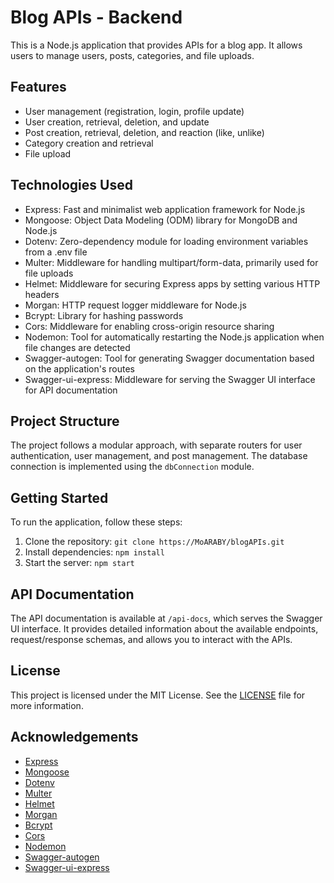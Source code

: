 # Blog APIs - Backend

This is a Node.js application that provides APIs for a blog app. It allows users to manage users, posts, categories, and file uploads.

## Features

- User management (registration, login, profile update)
- User creation, retrieval, deletion, and update
- Post creation, retrieval, deletion, and reaction (like, unlike)
- Category creation and retrieval
- File upload

## Technologies Used

- Express: Fast and minimalist web application framework for Node.js
- Mongoose: Object Data Modeling (ODM) library for MongoDB and Node.js
- Dotenv: Zero-dependency module for loading environment variables from a .env file
- Multer: Middleware for handling multipart/form-data, primarily used for file uploads
- Helmet: Middleware for securing Express apps by setting various HTTP headers
- Morgan: HTTP request logger middleware for Node.js
- Bcrypt: Library for hashing passwords
- Cors: Middleware for enabling cross-origin resource sharing
- Nodemon: Tool for automatically restarting the Node.js application when file changes are detected
- Swagger-autogen: Tool for generating Swagger documentation based on the application's routes
- Swagger-ui-express: Middleware for serving the Swagger UI interface for API documentation

## Project Structure

The project follows a modular approach, with separate routers for user authentication, user management, and post management. The database connection is implemented using the `dbConnection` module.

## Getting Started

To run the application, follow these steps:

1. Clone the repository: `git clone https://MoARABY/blogAPIs.git`
2. Install dependencies: `npm install`
3. Start the server: `npm start`

## API Documentation

The API documentation is available at `/api-docs`, which serves the Swagger UI interface. It provides detailed information about the available endpoints, request/response schemas, and allows you to interact with the APIs.

## License

This project is licensed under the MIT License. See the [LICENSE](LICENSE) file for more information.

## Acknowledgements

- [Express](https://expressjs.com/)
- [Mongoose](https://mongoosejs.com/)
- [Dotenv](https://www.npmjs.com/package/dotenv)
- [Multer](https://www.npmjs.com/package/multer)
- [Helmet](https://helmetjs.github.io/)
- [Morgan](https://www.npmjs.com/package/morgan)
- [Bcrypt](https://www.npmjs.com/package/bcrypt)
- [Cors](https://www.npmjs.com/package/cors)
- [Nodemon](https://nodemon.io/)
- [Swagger-autogen](https://www.npmjs.com/package/swagger-autogen)
- [Swagger-ui-express](https://www.npmjs.com/package/swagger-ui-express)
